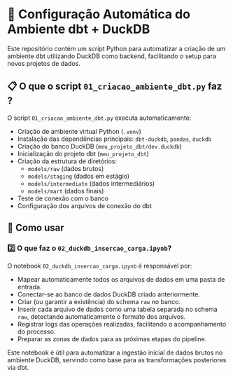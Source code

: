 # 🚀 Configuração Automática do Ambiente dbt + DuckDB

Este repositório contém um script Python para automatizar a criação de um ambiente dbt utilizando DuckDB como backend, facilitando o setup para novos projetos de dados.

## 📋 O que o script  `01_criacao_ambiente_dbt.py` faz ?

O script `01_criacao_ambiente_dbt.py` executa automaticamente:

- Criação de ambiente virtual Python (`.venv`)
- Instalação das dependências principais: `dbt-duckdb`, `pandas`, `duckdb`
- Criação do banco DuckDB (`meu_projeto_dbt/dev.duckdb`)
- Inicialização do projeto dbt (`meu_projeto_dbt`)
- Criação da estrutura de diretórios:
  - `models/raw` (dados brutos)
  - `models/staging` (dados em estágio)
  - `models/intermediate` (dados intermediários)
  - `models/mart` (dados finais)
- Teste de conexão com o banco
- Configuração dos arquivos de conexão do dbt

## 🎯 Como usar

### 2️⃣  O que faz o `02_duckdb_insercao_carga.ipynb`?

O notebook `02_duckdb_insercao_carga.ipynb` é responsável por:

- Mapear automaticamente todos os arquivos de dados em uma pasta de entrada.
- Conectar-se ao banco de dados DuckDB criado anteriormente.
- Criar (ou garantir a existência) do schema `raw` no banco.
- Inserir cada arquivo de dados como uma tabela separada no schema `raw`, detectando automaticamente o formato dos arquivos.
- Registrar logs das operações realizadas, facilitando o acompanhamento do processo.
- Preparar as zonas de dados para as próximas etapas do pipeline.

Este notebook é útil para automatizar a ingestão inicial de dados brutos no ambiente DuckDB, servindo como base para as transformações posteriores via dbt.



